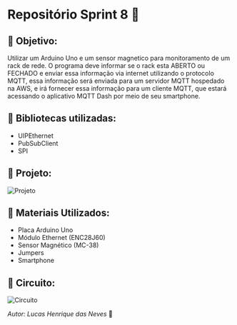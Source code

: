# Repositório Sprint 8 :runner:

## :dart: **Objetivo:**

Utilizar um Arduino Uno e um sensor magnetico para monitoramento de um rack de rede. O programa deve informar se o rack esta ABERTO ou FECHADO e enviar essa informação via internet utilizando o protocolo MQTT, essa informação será enviada para um servidor MQTT hospedado na AWS, e irá fornecer essa informação para um cliente MQTT, que estará acessando o aplicativo MQTT Dash por meio de seu smartphone.

## :satellite: Bibliotecas utilizadas:
* UIPEthernet
* PubSubClient
* SPI

## :notebook_with_decorative_cover: **Projeto:**
![Projeto](https://user-images.githubusercontent.com/78046298/106601097-05845800-653a-11eb-86c5-d1b6fb4cc116.png)

## :nut_and_bolt: **Materiais Utilizados:**

* Placa Arduino Uno
* Módulo Ethernet (ENC28J60)
* Sensor Magnético (MC-38)
* Jumpers
* Smartphone

## :electric_plug: **Circuito:**

 
![Circuito](https://user-images.githubusercontent.com/78046298/106600827-b0484680-6539-11eb-8e03-3ae240c8656e.png)




*Autor:*
*Lucas Henrique das Neves* :key:
